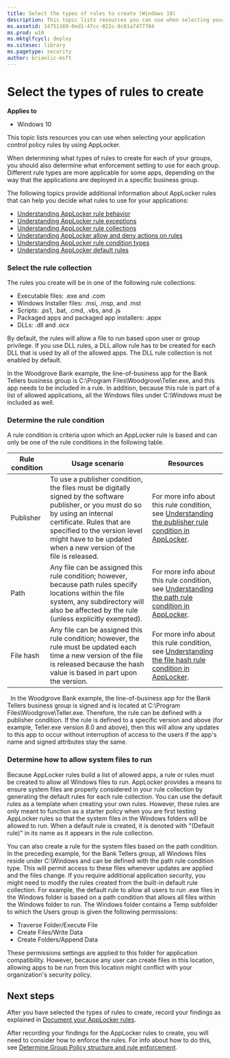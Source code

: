 ```yaml
---
title: Select the types of rules to create (Windows 10)
description: This topic lists resources you can use when selecting your application control policy rules by using AppLocker.
ms.assetid: 14751169-0ed1-47cc-822c-8c01a7477784
ms.prod: w10
ms.mktglfcycl: deploy
ms.sitesec: library
ms.pagetype: security
author: brianlic-msft
---
```


# Select the types of rules to create

**Applies to**
-   Windows 10

This topic lists resources you can use when selecting your application control policy rules by using AppLocker.

When determining what types of rules to create for each of your groups, you should also determine what enforcement setting to use for each group. Different rule types are more applicable for some apps, depending on the way that the applications are deployed in a specific business group.

The following topics provide additional information about AppLocker rules that can help you decide what rules to use for your applications:

-   [Understanding AppLocker rule behavior](understanding-applocker-rule-behavior.md)
-   [Understanding AppLocker rule exceptions](understanding-applocker-rule-exceptions.md)
-   [Understanding AppLocker rule collections](understanding-applocker-rule-collections.md)
-   [Understanding AppLocker allow and deny actions on rules](understanding-applocker-allow-and-deny-actions-on-rules.md)
-   [Understanding AppLocker rule condition types](understanding-applocker-rule-condition-types.md)
-   [Understanding AppLocker default rules](understanding-applocker-default-rules.md)

### Select the rule collection

The rules you create will be in one of the following rule collections:

-   Executable files: .exe and .com
-   Windows Installer files: .msi, .msp, and .mst
-   Scripts: .ps1, .bat, .cmd, .vbs, and .js
-   Packaged apps and packaged app installers: .appx
-   DLLs: .dll and .ocx

By default, the rules will allow a file to run based upon user or group privilege. If you use DLL rules, a DLL allow rule has to be created for each DLL that is used by all of the allowed apps. The DLL rule collection is not enabled by default.

In the Woodgrove Bank example, the line-of-business app for the Bank Tellers business group is C:\\Program Files\\Woodgrove\\Teller.exe, and this app needs to be included in a rule. In addition, because this rule is part of a list of allowed applications, all the Windows files under C:\\Windows must be included as well.

### Determine the rule condition

A rule condition is criteria upon which an AppLocker rule is based and can only be one of the rule conditions in the following table.

| Rule condition | Usage scenario | Resources |
| - | - | - |
| Publisher | To use a publisher condition, the files must be digitally signed by the software publisher, or you must do so by using an internal certificate. Rules that are specified to the version level might have to be updated when a new version of the file is released.|For more info about this rule condition, see [Understanding the publisher rule condition in AppLocker](understanding-the-publisher-rule-condition-in-applocker.md).
| Path| Any file can be assigned this rule condition; however, because path rules specify locations within the file system, any subdirectory will also be affected by the rule (unless explicitly exempted).| For more info about this rule condition, see [Understanding the path rule condition in AppLocker](understanding-the-path-rule-condition-in-applocker.md). |
| File hash | Any file can be assigned this rule condition; however, the rule must be updated each time a new version of the file is released because the hash value is based in part upon the version.| For more info about this rule condition, see [Understanding the file hash rule condition in AppLocker](understanding-the-file-hash-rule-condition-in-applocker.md). |
 
In the Woodgrove Bank example, the line-of-business app for the Bank Tellers business group is signed and is located at C:\\Program Files\\Woodgrove\\Teller.exe. Therefore, the rule can be defined with a publisher condition. If the rule is defined to a specific version and above (for example, Teller.exe version 8.0 and above), then this will allow any updates to this app to occur without interruption of access to the users if the app's name and signed attributes stay the same.

### Determine how to allow system files to run

Because AppLocker rules build a list of allowed apps, a rule or rules must be created to allow all Windows files to run. AppLocker provides a means to ensure system files are properly considered in your rule collection by generating the default rules for each rule collection. You can use the default rules as a template when creating your own rules. However, these rules are only meant to function as a starter policy when you are first testing AppLocker rules so that the system files in the Windows folders will be allowed to run. When a default rule is created, it is denoted with "(Default rule)" in its name as it appears in the rule collection.

You can also create a rule for the system files based on the path condition. In the preceding example, for the Bank Tellers group, all Windows files reside under C:\\Windows and can be defined with the path rule condition type. This will permit access to these files whenever updates are applied and the files change. If you require additional application security, you might need to modify the rules created from the built-in default rule collection. For example, the default rule to allow all users to run .exe files in the Windows folder is based on a path condition that allows all files within the Windows folder to run. The Windows folder contains a Temp subfolder to which the Users group is given the following permissions:

-   Traverse Folder/Execute File
-   Create Files/Write Data
-   Create Folders/Append Data

These permissions settings are applied to this folder for application compatibility. However, because any user can create files in this location, allowing apps to be run from this location might conflict with your organization's security policy.

## Next steps

After you have selected the types of rules to create, record your findings as explained in [Document your AppLocker rules](document-your-applocker-rules.md).

After recording your findings for the AppLocker rules to create, you will need to consider how to enforce the rules. For info about how to do this, see [Determine Group Policy structure and rule enforcement](determine-group-policy-structure-and-rule-enforcement.md).
